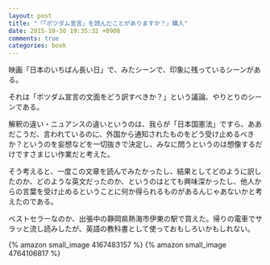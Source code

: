 ```yaml
---
layout: post
title: "『「ポツダム宣言」を読んだことがありますか？』購入"
date: 2015-10-30 19:35:32 +0900
comments: true
categories: book
---
```


映画「日本のいちばん長い日」で、みたシーンで、印象に残っているシーンがある。

それは「ポツダム宣言の文面をどう訳すべきか？」という議論、やりとりのシーンである。

解釈の違い・ニュアンスの違いというのは、我らが「日本国憲法」ですら、ああだこうだ、言われているのに、外国から通知されたものをどう受け止めるべきか？というのを妄想などを一切抜きで決定し、みなに問うというのは想像するだけですさまじい作業だと考えた。

そう考えると、一度この文章を読んでみたかったし、結果としてどのように訳したのか、どのような英文だったのか、というのはとても興味深かったし、他人からの言葉を受け止めるということに何か得られるものがあるんじゃあないかと考えたのである。

ベストセラーなのか、出張中の静岡県熱海市伊東の駅で買えた。帰りの電車でサラッと流し読みしたが、英語の教科書として使っておもしろいかもしれない。

{% amazon small_image 4167483157 %}
{% amazon small_image 4764106817 %}
